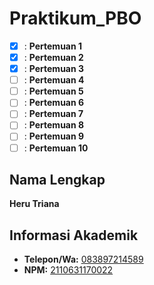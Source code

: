 # Praktikum_PBO

- [x] : **Pertemuan 1**
- [x] : **Pertemuan 2**
- [x] : **Pertemuan 3**
- [ ] : **Pertemuan 4**
- [ ] : **Pertemuan 5**
- [ ] : **Pertemuan 6**
- [ ] : **Pertemuan 7**
- [ ] : **Pertemuan 8**
- [ ] : **Pertemuan 9**
- [ ] : **Pertemuan 10**

## Nama Lengkap
**Heru Triana**

## Informasi Akademik
- **Telepon/Wa:** [083897214589](https://wa.me/6283897214589)
- **NPM:** [2110631170022](https://mail.google.com/mail/u/0/?fs=1&to=2110631170022@student.unsika.ac.id&su=Hello+World&body=Hello+Heru&tf=cm)
